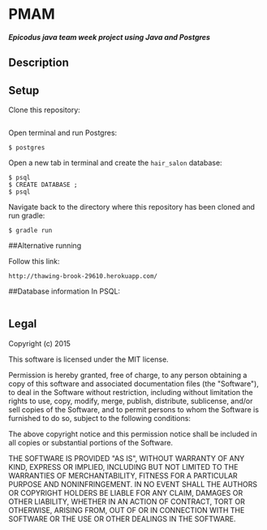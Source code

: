 # PMAM

##### Epicodus java team week project using Java and Postgres

#####

## Description

## Setup

Clone this repository:
```

```

Open terminal and run Postgres:
```
$ postgres
```

Open a new tab in terminal and create the `hair_salon` database:
```
$ psql
$ CREATE DATABASE ;
$ psql
```

Navigate back to the directory where this repository has been cloned and run gradle:
```
$ gradle run
```

##Alternative running

Follow this link:
```
http://thawing-brook-29610.herokuapp.com/
```
##Database information
In PSQL:
```

```

## Legal

Copyright (c) 2015

This software is licensed under the MIT license.

Permission is hereby granted, free of charge, to any person obtaining a copy
of this software and associated documentation files (the "Software"), to deal
in the Software without restriction, including without limitation the rights
to use, copy, modify, merge, publish, distribute, sublicense, and/or sell
copies of the Software, and to permit persons to whom the Software is
furnished to do so, subject to the following conditions:

The above copyright notice and this permission notice shall be included in
all copies or substantial portions of the Software.

THE SOFTWARE IS PROVIDED "AS IS", WITHOUT WARRANTY OF ANY KIND, EXPRESS OR
IMPLIED, INCLUDING BUT NOT LIMITED TO THE WARRANTIES OF MERCHANTABILITY,
FITNESS FOR A PARTICULAR PURPOSE AND NONINFRINGEMENT. IN NO EVENT SHALL THE
AUTHORS OR COPYRIGHT HOLDERS BE LIABLE FOR ANY CLAIM, DAMAGES OR OTHER
LIABILITY, WHETHER IN AN ACTION OF CONTRACT, TORT OR OTHERWISE, ARISING FROM,
OUT OF OR IN CONNECTION WITH THE SOFTWARE OR THE USE OR OTHER DEALINGS IN
THE SOFTWARE.
